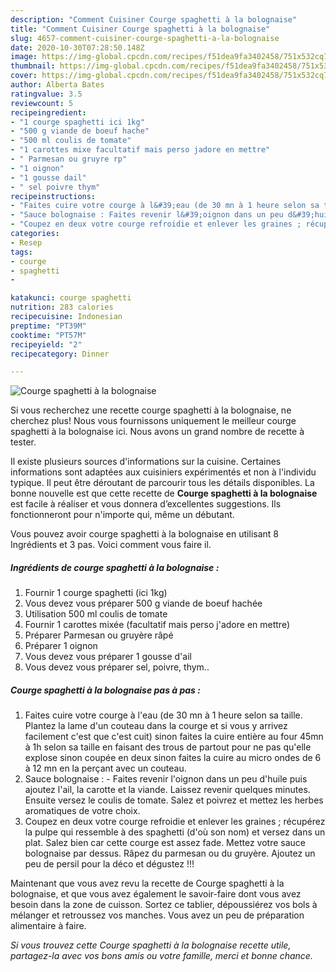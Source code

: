 ```yaml
---
description: "Comment Cuisiner Courge spaghetti à la bolognaise"
title: "Comment Cuisiner Courge spaghetti à la bolognaise"
slug: 4657-comment-cuisiner-courge-spaghetti-a-la-bolognaise
date: 2020-10-30T07:28:50.148Z
image: https://img-global.cpcdn.com/recipes/f51dea9fa3402458/751x532cq70/courge-spaghetti-a-la-bolognaise-photo-principale-de-la-recette.jpg
thumbnail: https://img-global.cpcdn.com/recipes/f51dea9fa3402458/751x532cq70/courge-spaghetti-a-la-bolognaise-photo-principale-de-la-recette.jpg
cover: https://img-global.cpcdn.com/recipes/f51dea9fa3402458/751x532cq70/courge-spaghetti-a-la-bolognaise-photo-principale-de-la-recette.jpg
author: Alberta Bates
ratingvalue: 3.5
reviewcount: 5
recipeingredient:
- "1 courge spaghetti ici 1kg"
- "500 g viande de boeuf hache"
- "500 ml coulis de tomate"
- "1 carottes mixe facultatif mais perso jadore en mettre"
- " Parmesan ou gruyre rp"
- "1 oignon"
- "1 gousse dail"
- " sel poivre thym"
recipeinstructions:
- "Faites cuire votre courge à l&#39;eau (de 30 mn à 1 heure selon sa taille. Plantez la lame d&#39;un couteau dans la courge et si vous y arrivez facilement c&#39;est que c&#39;est cuit) sinon faites la cuire entière au four 45mn à 1h selon sa taille en faisant des trous de partout pour ne pas qu&#39;elle explose sinon coupée en deux sinon faites la cuire au micro ondes de 6 à 12 mn en la perçant avec un couteau."
- "Sauce bolognaise : Faites revenir l&#39;oignon dans un peu d&#39;huile puis ajoutez l&#39;ail, la carotte et la viande. Laissez revenir quelques minutes. Ensuite versez le coulis de tomate. Salez et poivrez et mettez les herbes aromatiques de votre choix."
- "Coupez en deux votre courge refroidie et enlever les graines ; récupérez la pulpe qui ressemble à des spaghetti (d&#39;où son nom) et versez dans un plat. Salez bien car cette courge est assez fade. Mettez votre sauce bolognaise par dessus. Râpez du parmesan ou du gruyère. Ajoutez un peu de persil pour la déco et dégustez !!!"
categories:
- Resep
tags:
- courge
- spaghetti
- 

katakunci: courge spaghetti  
nutrition: 283 calories
recipecuisine: Indonesian
preptime: "PT39M"
cooktime: "PT57M"
recipeyield: "2"
recipecategory: Dinner

---
```



![Courge spaghetti à la bolognaise](https://img-global.cpcdn.com/recipes/f51dea9fa3402458/751x532cq70/courge-spaghetti-a-la-bolognaise-photo-principale-de-la-recette.jpg)

Si vous recherchez une recette courge spaghetti à la bolognaise, ne cherchez plus! Nous vous fournissons uniquement le meilleur courge spaghetti à la bolognaise ici. Nous avons un grand nombre de recette à tester.

Il existe plusieurs sources d'informations sur la cuisine. Certaines informations sont adaptées aux cuisiniers expérimentés et non à l'individu typique. Il peut être déroutant de parcourir tous les détails disponibles. La bonne nouvelle est que cette recette de <strong> Courge spaghetti à la bolognaise </strong> est facile à réaliser et vous donnera d’excellentes suggestions. Ils fonctionneront pour n'importe qui, même un débutant.

<!--inarticleads1-->

Vous pouvez avoir courge spaghetti à la bolognaise en utilisant 8 Ingrédients et 3 pas. Voici comment vous faire il.

##### Ingrédients de courge spaghetti à la bolognaise :

1. Fournir 1 courge spaghetti (ici 1kg)
1. Vous devez vous préparer 500 g viande de boeuf hachée
1. Utilisation 500 ml coulis de tomate
1. Fournir 1 carottes mixée (facultatif mais perso j&#39;adore en mettre)
1. Préparer  Parmesan ou gruyère râpé
1. Préparer 1 oignon
1. Vous devez vous préparer 1 gousse d&#39;ail
1. Vous devez vous préparer  sel, poivre, thym..




<!--inarticleads2-->

##### Courge spaghetti à la bolognaise pas à pas :

1. Faites cuire votre courge à l&#39;eau (de 30 mn à 1 heure selon sa taille. Plantez la lame d&#39;un couteau dans la courge et si vous y arrivez facilement c&#39;est que c&#39;est cuit) sinon faites la cuire entière au four 45mn à 1h selon sa taille en faisant des trous de partout pour ne pas qu&#39;elle explose sinon coupée en deux sinon faites la cuire au micro ondes de 6 à 12 mn en la perçant avec un couteau.
1. Sauce bolognaise : - Faites revenir l&#39;oignon dans un peu d&#39;huile puis ajoutez l&#39;ail, la carotte et la viande. Laissez revenir quelques minutes. Ensuite versez le coulis de tomate. Salez et poivrez et mettez les herbes aromatiques de votre choix.
1. Coupez en deux votre courge refroidie et enlever les graines ; récupérez la pulpe qui ressemble à des spaghetti (d&#39;où son nom) et versez dans un plat. Salez bien car cette courge est assez fade. Mettez votre sauce bolognaise par dessus. Râpez du parmesan ou du gruyère. Ajoutez un peu de persil pour la déco et dégustez !!!




<!--inarticleads1-->

<p>
Maintenant que vous avez revu la recette de Courge spaghetti à la bolognaise, et que vous avez également le savoir-faire dont vous avez besoin dans la zone de cuisson. Sortez ce tablier, dépoussiérez vos bols à mélanger et retroussez vos manches. Vous avez un peu de préparation alimentaire à faire.
</p>

<p>
<i>Si vous trouvez cette Courge spaghetti à la bolognaise recette utile, partagez-la avec vos bons amis ou votre famille, merci et bonne chance.</i>
</p>
